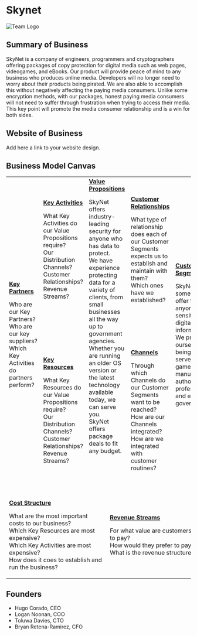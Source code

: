 # Skynet
![Team Logo](https://icon-library.com/images/information-technology-icon-png/information-technology-icon-png-28.jpg)
## Summary of Business
SkyNet is a company of engineers, programmers and cryptographers offering packages of copy protection for digital media such as web pages, videogames, and eBooks. Our product will provide peace of mind to any business who produces online media. Developers will no longer need to worry about their products being pirated. We are also able to accomplish this without negatively affecting the paying media consumers. Unlike some encryption methods, with our packages, honest paying media consumers will not need to suffer through frustration when trying to access their media. This key point will promote the media consumer relationship and is a win for both sides.      

## Website of Business
Add here a link to your website design.

## Business Model Canvas  

<table>
  <tr>
    <td rowspan="2">
      <b><a href="Key_Partners.md">Key Partners</a></b>
      <p>Who are our Key Partners?<br>
      Who are our key suppliers?<br>
      Which Key Activities do partners perform?</p>
    </td>
    <td>
      <b><a href="Key_Activities.md">Key Activities</a></b>
      <p>What Key Activities do our Value Propositions require?<br>
      Our Distribution Channels?<br>
      Customer Relationships?<br>
      Revenue Streams?</p>
    </td>
    <td rowspan="2" colspan="2">
      <b><a href="Value_Propositions.md">Value Propositions</a></b>
      <p>SkyNet offers industry-leading security for anyone who has data to protect.<br>
      We have experience protecting data for a variety of clients, from small businesses all the way up to government agencies.<br>   
      Whether you are running an older OS version or the latest technology available today, we can serve you.<br>
      SkyNet offers package deals to fit any budget.<br>
      <br><br><br><br><br>
    </td>
    <td>
      <b><a href="Customer_Relationships.md">Customer Relationships</a></b>
      <p>What type of relationship does each of our Customer Segments expects us to establish and maintain with them?<br>
      Which ones have we established?</p>
    </td>
    <td rowspan="2">
      <b><a href="Customer_Segments.md">Customer Segments</a></b>
      <p>SkyNet has something to offer for anyone with sensitive digital information.<br>
      We pride ourselves on being able to serve gamers, game manufacturers, authors, professionals and even government. </p>
    </td>
  </tr>
  <tr>
    <td>
      <b><a href="Key_Resources.md">Key Resources</a></b>
      <p>What Key Resources do our Value Propositions require?<br>
      Our Distribution Channels?<br>
        Customer Relationships?<br>
        Revenue Streams?</p>
    </td>
    <td>
      <b><a href="Channels.md">Channels</a></b>
      <p>Through which Channels do our Customer Segments want to be reached?<br>
      How are our Channels integrated?
      How are we integrated with customer routines?</p>
    </td>
  </tr>
  <tr>
    <td colspan="3">
      <b><a href="Financial_Plan.md">Cost Structure</a></b>
      <p>What are the most important costs to our business?<br>
      Which Key Resources are most expensive?<br>
      Which Key Activities are most expensive?<br>
      How does it coes to establish and run the business?</p>
    </td>
    <td colspan="3">
      <b><a href="Financial_Plan.md">Revenue Streams</a></b>
      <p>For what value are customers willing to pay? <br>
      How would they prefer to pay? <br>
      What is the revenue structure?</p>
    </td>
  </tr>
</table>

## Founders
<!-- Team members -->
* Hugo Corado, CEO
* Logan Noonan, COO
* Toluwa Davies, CTO
* Bryan Retena-Ramirez, CFO
